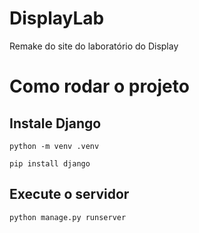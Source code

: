 # DisplayLab
Remake do site do laboratório do Display

# Como rodar o projeto
## Instale Django
`python -m venv .venv`

`pip install django`

## Execute o servidor
`python manage.py runserver`
